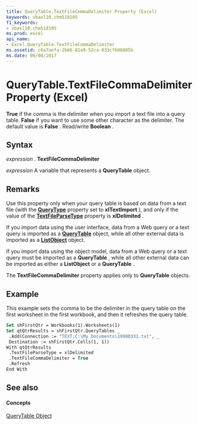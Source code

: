 ```yaml
---
title: QueryTable.TextFileCommaDelimiter Property (Excel)
keywords: vbaxl10.chm518105
f1_keywords:
- vbaxl10.chm518105
ms.prod: excel
api_name:
- Excel.QueryTable.TextFileCommaDelimiter
ms.assetid: c6a7aefa-2b66-81a9-52ca-033cf606805b
ms.date: 06/08/2017
---
```



# QueryTable.TextFileCommaDelimiter Property (Excel)

 **True** if the comma is the delimiter when you import a text file into a query table. **False** if you want to use some other character as the delimiter. The default value is **False** . Read/write **Boolean** .


## Syntax

 _expression_ . **TextFileCommaDelimiter**

 _expression_ A variable that represents a **QueryTable** object.


## Remarks

Use this property only when your query table is based on data from a text file (with the  **[QueryType](Excel.QueryTable.QueryType.md)** property set to **xlTextImport** ), and only if the value of the **[TextFileParseType](Excel.QueryTable.TextFileParseType.md)** property is **xlDelimited** .

If you import data using the user interface, data from a Web query or a text query is imported as a  **[QueryTable](Excel.QueryTable.md)** object, while all other external data is imported as a **[ListObject](Excel.ListObject.md)** object.

If you import data using the object model, data from a Web query or a text query must be imported as a  **QueryTable** , while all other external data can be imported as either a **ListObject** or a **QueryTable** .

The  **TextFileCommaDelimiter** property applies only to **QueryTable** objects.


## Example

This example sets the comma to be the delimiter in the query table on the first worksheet in the first workbook, and then it refreshes the query table.


```vb
Set shFirstQtr = Workbooks(1).Worksheets(1) 
Set qtQtrResults = shFirstQtr.QueryTables _ 
 .Add(Connection := "TEXT;C:\My Documents\19980331.txt", _ 
 Destination := shFirstQtr.Cells(1, 1)) 
With qtQtrResults 
 .TextFileParseType = xlDelimited 
 .TextFileCommaDelimiter = True 
 .Refresh 
End With
```


## See also


#### Concepts


[QueryTable Object](Excel.QueryTable.md)

